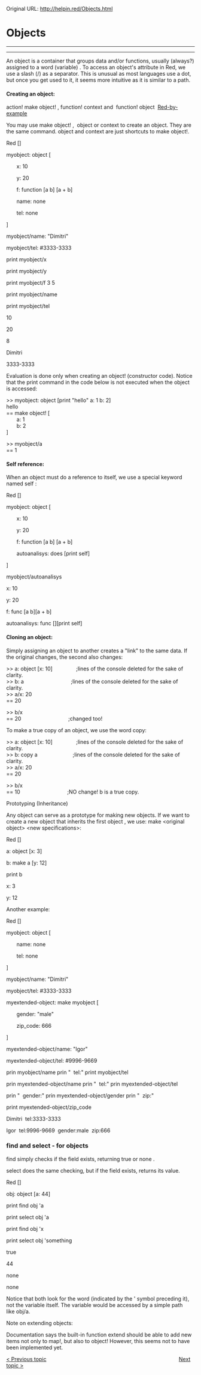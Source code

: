 Original URL: <http://helpin.red/Objects.html>

# Objects

* * *

* * *

An object is a container that groups data and/or functions, usually (always?) assigned to a word (variable) . To access an object's attribute in Red, we use a slash (/) as a separator. This is unusual as most languages use a dot, but once you get used to it, it seems more intuitive as it is similar to a path.

#### Creating an object:

action! make object! , function! context and  function! object  [Red-by-example](http://www.red-by-example.org/#cat-o01)  

You may use make object! ,  object or context to create an object. They are the same command. object and context are just shortcuts to make object!.

Red \[]

myobject: object [

       x: 10

       y: 20

       f: function \[a b] \[a + b]

       name: none

       tel: none

]

myobject/name: "Dimitri"

myobject/tel: #3333-3333

print myobject/x

print myobject/y

print myobject/f 3 5

print myobject/name

print myobject/tel

10

20

8

Dimitri

3333-3333

Evaluation is done only when creating an object! (constructor code). Notice that the print command in the code below is not executed when the object is accessed:

&gt;&gt; myobject: object \[print "hello" a: 1 b: 2]  
hello  
\== make object! [  
       a: 1  
       b: 2  
]

&gt;&gt; myobject/a  
\== 1

#### Self reference:

When an object must do a reference to itself, we use a special keyword named self :

Red \[]

myobject: object [

       x: 10

       y: 20

       f: function \[a b] \[a + b]

       autoanalisys: does \[print self]

]

myobject/autoanalisys

x: 10

y: 20

f: func \[a b]\[a + b]

autoanalisys: func \[]\[print self]

#### Cloning an object:

Simply assigning an object to another creates a "link" to the same data. If the original changes, the second also changes:

&gt;&gt; a: object \[x: 10]                ;lines of the console deleted for the sake of clarity.  
&gt;&gt; b: a                                ;lines of the console deleted for the sake of clarity.  
&gt;&gt; a/x: 20  
\== 20

&gt;&gt; b/x  
\== 20                                ;changed too!

To make a true copy of an object, we use the word copy:

&gt;&gt; a: object \[x: 10]                ;lines of the console deleted for the sake of clarity.  
&gt;&gt; b: copy a                        ;lines of the console deleted for the sake of clarity.  
&gt;&gt; a/x: 20  
\== 20

&gt;&gt; b/x  
\== 10                                ;NO change! b is a true copy.

Prototyping (Inheritance)

Any object can serve as a prototype for making new objects. If we want to create a new object that inherits the first object , we use: make &lt;original object&gt; &lt;new specifications&gt;:

Red \[]

a: object \[x: 3]

b: make a \[y: 12]

print b

x: 3

y: 12

Another example:

Red \[]

myobject: object [

       name: none

       tel: none

]

myobject/name: "Dimitri"

myobject/tel: #3333-3333

myextended-object: make myobject [

       gender: "male"

       zip\_code: 666

]

myextended-object/name: "Igor"

myextended-object/tel: #9996-9669

prin myobject/name prin "  tel:" print myobject/tel

prin myextended-object/name prin "  tel:" prin myextended-object/tel

prin "  gender:" prin myextended-object/gender prin "  zip:"

print myextended-object/zip\_code

Dimitri  tel:3333-3333

Igor  tel:9996-9669  gender:male  zip:666

### find and select - for objects

find simply checks if the field exists, returning true or none .

select does the same checking, but if the field exists, returns its value.

Red \[]

obj: object \[a: 44]

print find obj 'a

print select obj 'a

print find obj 'x

print select obj 'something

true

44

none

none

Notice that both look for the word (indicated by the ' symbol preceding it), not the variable itself. The variable would be accessed by a simple path like obj/a.

Note on extending objects:

Documentation says the built-in function extend should be able to add new items not only to map!, but also to object! However, this seems not to have been implemented yet.

[&lt; Previous topic](http://helpin.red/Functions.html)                                                                                          [Next topic &gt;](http://helpin.red/Reactiveprogramming.html)

